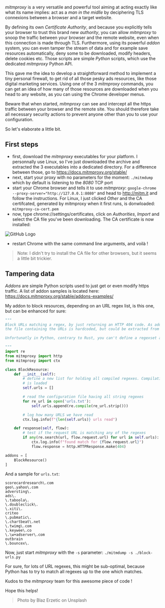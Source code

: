 *mitmproxy* is a very versatile and powerful tool aiming at acting exactly like what its name implies: act as a *man in the midlle* by deciphering TLS connexions between a browser and a target website.

By defining its own *Certificate Authority*, and because you explicitly tells your browser to trust this brand new *authority*, you can allow *mitmproxy* to snoop the traffic between your browser and the remote website, even when this connection is made through TLS. Furthermore, using its powerful *addon* system, you can even tamper the stream of data and for example save resources automatically, deny some to be downloaded, modify headers, delete cookies etc. Those scripts are simple *Python* scripts, which use the dedicated *mitmproxy* Python API.

This gave me the idea to develop a straightforward method to implement a tiny personal firewall, to get rid of all those pesky ads resources, like those digital marketing services. Using one of the 3 *mitmproxy* commands, you can get an idea of how many of those resources are downloaded when you head to any website, as you can using the Chrome developer menus.

Beware that when started, *mitmproxy* can see and intercept all the https traffic between your browser and the remote site. You should therefore take all necessary security actions to prevent anyone other than you to use your configuration.

So let's elaborate a little bit.

## First steps
* first, download the *mitmproxy* executables for your platform. I personnally use Linux, so I've just downloaded the archive and extracted the 3 executables into a dedicated directory. For a difference between those, go to https://docs.mitmproxy.org/stable/
* next, start your proxy with no parameters for the moment:
```./mitmdump``` which by default is listening to the *8080* TCP port
* start your Chrome browser and tells it to use *mitmproxy*: ``` google-chrome --proxy-server="http://127.0.0.1:8080" ```
 and head to http://mitm.it and follow the instructions. For Linux, I just clicked *Other* and the CA certifcated, generated by mitmproxy when it first runs, is donwloaded: ``` mitmproxy-ca-cert.pem ```
* now, type chrome://settings/certificates, click on *Authorities*, *Import* and select the CA file you've been downloading. The CA certificate is now installed:

![GitHub Logo](mitm_2.png)

* restart Chrome with the same command line arguments, and voilà !

 >Note: I didn't try to install the CA file for other browsers, but it seems a little bit trickier.

## Tampering data
*Addons* are simple Python scripts used to just get or even modify https traffic. A list of addon samples is located here: https://docs.mitmproxy.org/stable/addons-examples/

My addon to block resources, depending on an URL regex list, is this one, but can be enhanced for sure:

```python
""" 
Block URLs matching a regex, by just returning an HTTP 404 code. As addons can be called with an argument,
the file containing the URLs is hardcoded, but could be extracted from an environment variable for example.

Unfortunatly in Python, contrary to Rust, you can't define a regexset and try to match any regex for a string.

"""
import re
from mitmproxy import http
from mitmproxy import ctx

class BlockResource:
    def __init__(self):
        # define a new list for holding all compiled regexes. Compilation is done once when the addon
        # is loaded
        self.urls = []

        # read the configuration file having all string regexes
        for re_url in open('urls.txt'):
            self.urls.append(re.compile(re_url.strip()))

        # log how many URLS we have read
        ctx.log.info(f"{len(self.urls)} urls read")

    def response(self, flow):
        # test if the request URL is matching any of the regexes
        if any(re.search(url, flow.request.url) for url in self.urls):
            ctx.log.info(f"found match for {flow.request.url}")
            flow.response = http.HTTPResponse.make(404)

addons = [
    BlockResource()
]
```
And a sample for ```urls.txt```:

```
scorecardresearch\.com
geo\.yahoo\.com
adversting\.
ads\.
\.taboola\.
\.doubleclick\.
\.xiti\.
criteo
\.pubmatic\.
\.chartbeat\.net
\.twimg\.com
\.keywee\.co
\.\w+adserver\.com
outbrain
\.bouncex\.
```

Now, just start *mitmproxy* with the ```-s``` parameter: ```./mitmdump -s ./block-urls.py```

For sure, for lots of URL regexes, this might be sub-optimal, because Python has to try to match all regexes up to the one which matches.


Kudos to the *mitmproxy* team for this awesome piece of code !

Hope this helps!

>Photo by Blaz Erzetic on Unsplash